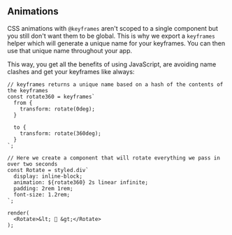 ## Animations

CSS animations with `@keyframes` aren't scoped to a single component but you still don't want them
to be global. This is why we export a `keyframes` helper which will generate a unique name for your
keyframes. You can then use that unique name throughout your app.

This way, you get all the benefits of using JavaScript, are avoiding name clashes and get your keyframes
like always:

```react
// keyframes returns a unique name based on a hash of the contents of the keyframes
const rotate360 = keyframes`
  from {
    transform: rotate(0deg);
  }

  to {
    transform: rotate(360deg);
  }
`;

// Here we create a component that will rotate everything we pass in over two seconds
const Rotate = styled.div`
  display: inline-block;
  animation: ${rotate360} 2s linear infinite;
  padding: 2rem 1rem;
  font-size: 1.2rem;
`;

render(
  <Rotate>&lt; 💅 &gt;</Rotate>
);
```
